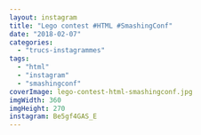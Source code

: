 ```yaml
---
layout: instagram
title: "Lego contest #HTML #SmashingConf"
date: "2018-02-07"
categories: 
  - "trucs-instagrammes"
tags: 
  - "html"
  - "instagram"
  - "smashingconf"
coverImage: lego-contest-html-smashingconf.jpg
imgWidth: 360
imgHeight: 270
instagram: Be5gf4GAS_E
---
```

